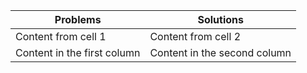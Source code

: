 Problems | Solutions
------------ | -------------
Content from cell 1 | Content from cell 2
Content in the first column | Content in the second column
